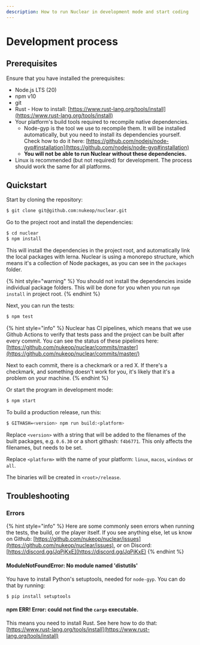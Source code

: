 ```yaml
---
description: How to run Nuclear in development mode and start coding
---
```


# Development process

## Prerequisites

Ensure that you have installed the prerequisites:

* Node.js LTS (20)
* npm v10
* git
* Rust - How to install: [https://www.rust-lang.org/tools/install](https://www.rust-lang.org/tools/install)
* Your platform's build tools required to recompile native dependencies.
  * Node-gyp is the tool we use to recompile them. It will be installed automatically, but you need to install its dependencies yourself. Check how to do it here: [https://github.com/nodejs/node-gyp#installation](https://github.com/nodejs/node-gyp#installation)
  * **You will not be able to run Nuclear without these dependencies.**
* Linux is recommended (but not required) for development. The process should work the same for all platforms.

## Quickstart

Start by cloning the repository:

```bash
$ git clone git@github.com:nukeop/nuclear.git
```

Go to the project root and install the dependencies:

```bash
$ cd nuclear
$ npm install
```

This will install the dependencies in the project root, and automatically link the local packages with lerna. Nuclear is using a monorepo structure, which means it's a collection of Node packages, as you can see in the `packages` folder.

{% hint style="warning" %}
You should not install the dependencies inside individual package folders. This will be done for you when you run `npm install` in project root.
{% endhint %}

Next, you can run the tests:

```bash
$ npm test
```

{% hint style="info" %}
Nuclear has CI pipelines, which means that we use Github Actions to verify that tests pass and the project can be built after every commit. You can see the status of these pipelines here: [https://github.com/nukeop/nuclear/commits/master](https://github.com/nukeop/nuclear/commits/master/)

Next to each commit, there is a checkmark or a red X. If there's a checkmark, and something doesn't work for you, it's likely that it's a problem on your machine.
{% endhint %}

Or start the program in development mode:

```bash
$ npm start
```

To build a production release, run this:

```bash
$ GITHASH=<version> npm run build:<platform>
```

Replace `<version>` with a string that will be added to the filenames of the built packages, e.g. `0.6.30` or a short githash: `f4b6771`. This only affects the filenames, but needs to be set.

Replace `<platform>` with the name of your platform: `linux`, `macos`, `windows` or `all`.

The binaries will be created in `<root>/release`.

## Troubleshooting

### Errors

{% hint style="info" %}
Here are some commonly seen errors when running the tests, the build, or the player itself. If you see anything else, let us know on Github: [https://github.com/nukeop/nuclear/issues](https://github.com/nukeop/nuclear/issues), or on Discord: [https://discord.gg/JqPjKxE](https://discord.gg/JqPjKxE)
{% endhint %}

#### ModuleNotFoundError: No module named 'distutils'

You have to install Python's setuptools, needed for `node-gyp`. You can do that by running:

`$ pip install setuptools`

#### npm ERR! Error: could not find the `cargo` executable.

This means you need to install Rust. See here how to do that: [https://www.rust-lang.org/tools/install](https://www.rust-lang.org/tools/install)

